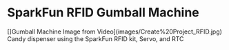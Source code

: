 # SparkFun RFID Gumball Machine
[]Gumball Machine Image from Video](images/Create%20Project_RFID.jpg)
 Candy dispenser using the SparkFun RFID kit, Servo, and RTC
